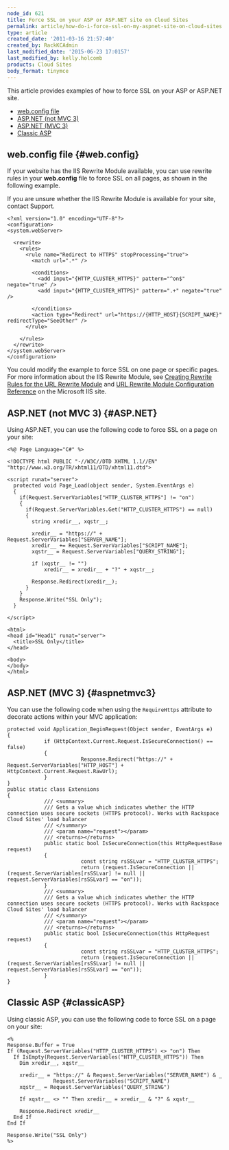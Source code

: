```yaml
---
node_id: 621
title: Force SSL on your ASP or ASP.NET site on Cloud Sites
permalink: article/how-do-i-force-ssl-on-my-aspnet-site-on-cloud-sites
type: article
created_date: '2011-03-16 21:57:40'
created_by: RackKCAdmin
last_modified_date: '2015-06-23 17:0157'
last_modified_by: kelly.holcomb
products: Cloud Sites
body_format: tinymce
---
```


This article provides examples of how to force SSL on your ASP or
ASP.NET site.

-   [web.config file](#web.config)
-   [ASP.NET (not MVC 3)](#ASP.NET)
-   [ASP.NET (MVC 3)](#aspnetmvc3)
-   [Classic ASP](#classicASP)

web.config file {#web.config}
---------------

If your website has the IIS Rewrite Module available, you can use
rewrite rules in your **web.config** file to force SSL on all pages, as
shown in the following example.

If you are unsure whether the IIS Rewrite Module is available for your
site, contact Support.

    <?xml version="1.0" encoding="UTF-8"?>
    <configuration>
    <system.webServer>

      <rewrite>
        <rules>
          <rule name="Redirect to HTTPS" stopProcessing="true">
            <match url=".*" />

            <conditions>
              <add input="{HTTP_CLUSTER_HTTPS}" pattern="^on$" negate="true" />
              <add input="{HTTP_CLUSTER_HTTPS}" pattern=".+" negate="true" />

            </conditions>
            <action type="Redirect" url="https://{HTTP_HOST}{SCRIPT_NAME}" redirectType="SeeOther" />
          </rule>

        </rules>
      </rewrite>
    </system.webServer>
    </configuration>

You could modify the example to force SSL on one page or specific pages.
For more information about the IIS Rewrite Module, see [Creating Rewrite
Rules for the URL Rewrite
Module](http://learn.iis.net/page.aspx/461/creating-rewrite-rules-for-the-url-rewrite-module/ "http://learn.iis.net/page.aspx/461/creating-rewrite-rules-for-the-url-rewrite-module/")
and [URL Rewrite Module Configuration
Reference](http://learn.iis.net/page.aspx/465/url-rewrite-module-configuration-reference/ "http://learn.iis.net/page.aspx/465/url-rewrite-module-configuration-reference/")
on the Microsoft IIS site.

ASP.NET (not MVC 3) {#ASP.NET}
-------------------

Using ASP.NET, you can use the following code to force SSL on a page on
your site:

    <%@ Page Language="C#" %>

    <!DOCTYPE html PUBLIC "-//W3C//DTD XHTML 1.1//EN" "http://www.w3.org/TR/xhtml11/DTD/xhtml11.dtd">

    <script runat="server">
      protected void Page_Load(object sender, System.EventArgs e)
      {
        if(Request.ServerVariables["HTTP_CLUSTER_HTTPS"] != "on")
        {
          if(Request.ServerVariables.Get("HTTP_CLUSTER_HTTPS") == null)
          {
            string xredir__, xqstr__;

            xredir__ = "https://" + Request.ServerVariables["SERVER_NAME"];
            xredir__ += Request.ServerVariables["SCRIPT_NAME"];
            xqstr__ = Request.ServerVariables["QUERY_STRING"];

            if (xqstr__ != "")
                xredir__ = xredir__ + "?" + xqstr__;

            Response.Redirect(xredir__);
          }
        }
        Response.Write("SSL Only");
      }

    </script>

    <html>
    <head id="Head1" runat="server">
      <title>SSL Only</title>
    </head>

    <body>
    </body>
    </html>

ASP.NET (MVC 3) {#aspnetmvc3}
---------------

You can use the following code when using the `RequireHttps` attribute
to decorate actions within your MVC application:

~~~~ {.p1}
protected void Application_BeginRequest(Object sender, EventArgs e)
{
            if (HttpContext.Current.Request.IsSecureConnection() == false)
            {
                        Response.Redirect("https://" + Request.ServerVariables["HTTP_HOST"] + HttpContext.Current.Request.RawUrl);
            }
}
public static class Extensions
{
            /// <summary>
            /// Gets a value which indicates whether the HTTP connection uses secure sockets (HTTPS protocol). Works with Rackspace Cloud Sites' load balancer
            /// </summary>
            /// <param name="request"></param>
            /// <returns></returns>
            public static bool IsSecureConnection(this HttpRequestBase request)
            {
                        const string rsSSLvar = "HTTP_CLUSTER_HTTPS";
                        return (request.IsSecureConnection || (request.ServerVariables[rsSSLvar] != null || request.ServerVariables[rsSSLvar] == "on"));
            }
            /// <summary>
            /// Gets a value which indicates whether the HTTP connection uses secure sockets (HTTPS protocol). Works with Rackspace Cloud Sites' load balancer
            /// </summary>
            /// <param name="request"></param>
            /// <returns></returns>
            public static bool IsSecureConnection(this HttpRequest request)
            {
                        const string rsSSLvar = "HTTP_CLUSTER_HTTPS";
                        return (request.IsSecureConnection || (request.ServerVariables[rsSSLvar] != null || request.ServerVariables[rsSSLvar] == "on"));
            }
}
~~~~

Classic ASP {#classicASP}
-----------

Using classic ASP, you can use the following code to force SSL on a page
on your site:

    <%
    Response.Buffer = True
    If (Request.ServerVariables("HTTP_CLUSTER_HTTPS") <> "on") Then
      If IsEmpty(Request.ServerVariables("HTTP_CLUSTER_HTTPS")) Then
        Dim xredir__, xqstr__

        xredir__ = "https://" & Request.ServerVariables("SERVER_NAME") & _
                   Request.ServerVariables("SCRIPT_NAME")
        xqstr__ = Request.ServerVariables("QUERY_STRING")

        If xqstr__ <> "" Then xredir__ = xredir__ & "?" & xqstr__

        Response.Redirect xredir__
      End If
    End If

    Response.Write("SSL Only")
    %>

